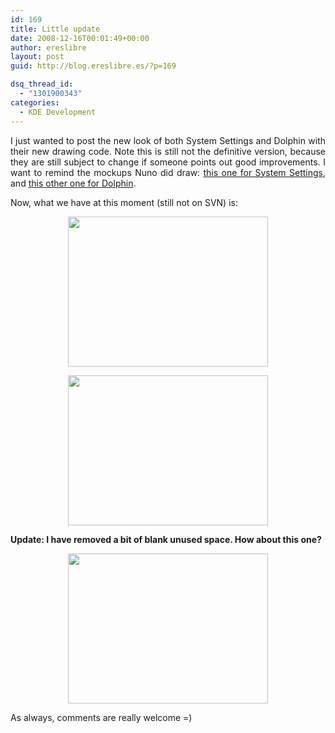 ```yaml
---
id: 169
title: Little update
date: 2008-12-16T00:01:49+00:00
author: ereslibre
layout: post
guid: http://blog.ereslibre.es/?p=169

dsq_thread_id:
  - "1301900343"
categories:
  - KDE Development
---
```

<p style="text-align: justify;">
  I just wanted to post the new look of both System Settings and Dolphin with their new drawing code. Note this is still not the definitive version, because they are still subject to change if someone points out good improvements. I want to remind the mockups Nuno did draw: <a href="http://media.ereslibre.es/2008/12/image2449.png" target="_blank">this one for System Settings</a>, and <a href="http://media.ereslibre.es/2008/12/image24492.png" target="_blank">this other one for Dolphin</a>.
</p>

<p style="text-align: justify;">
  Now, what we have at this moment (still not on SVN) is:
</p>

<p style="text-align: center;">
  <a href="http://media.ereslibre.es/2008/12/systemsettings-new.png" target="_blank"><img class="aligncenter" title="http://media.ereslibre.es/2008/12/systemsettings-new.png" src="http://media.ereslibre.es/2008/12/systemsettings-new.png" alt="" width="320" height="240" /></a>
</p>

<p style="text-align: center;">
  <a href="http://media.ereslibre.es/2008/12/dolphin-new.png" target="_blank"><img class="aligncenter" title="http://media.ereslibre.es/2008/12/dolphin-new.png" src="http://media.ereslibre.es/2008/12/dolphin-new.png" alt="" width="320" height="240" /></a>
</p>

<p style="text-align: justify;">
  <p style="text-align: justify;">
    <strong>Update: I have removed a bit of blank unused space. How about this one?</strong>
  </p>
  
  <p style="text-align: center;">
    <a href="http://media.ereslibre.es/2008/12/systemsettings-new2.png" target="_blank"><img class="aligncenter" title="http://media.ereslibre.es/2008/12/systemsettings-new2.png" src="http://media.ereslibre.es/2008/12/systemsettings-new2.png" alt="" width="320" height="240" /></a>
  </p>
  
  <p style="text-align: justify;">
    As always, comments are really welcome =)
  </p>